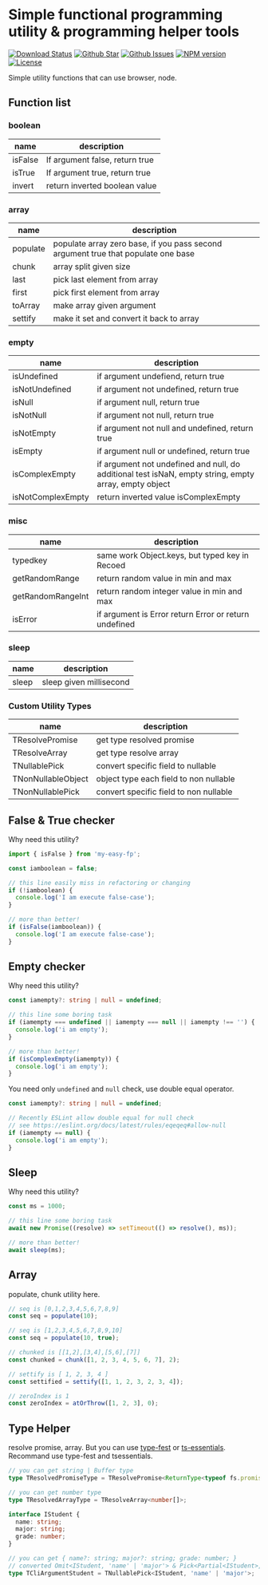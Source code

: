 # Simple functional programming utility & programming helper tools

[![Download Status](https://img.shields.io/npm/dw/my-easy-fp.svg)](https://npmcharts.com/compare/my-easy-fp?minimal=true) [![Github Star](https://img.shields.io/github/stars/imjuni/my-easy-fp.svg?style=popout)](https://github.com/imjuni/my-easy-fp) [![Github Issues](https://img.shields.io/github/issues-raw/imjuni/my-easy-fp.svg)](https://github.com/imjuni/my-easy-fp/issues) [![NPM version](https://img.shields.io/npm/v/my-easy-fp.svg)](https://www.npmjs.com/package/my-easy-fp) [![License](https://img.shields.io/npm/l/my-easy-fp.svg)](https://github.com/imjuni/my-easy-fp/blob/master/LICENSE)

Simple utility functions that can use browser, node.

## Function list

### boolean

| name    | description                    |
| ------- | ------------------------------ |
| isFalse | If argument false, return true |
| isTrue  | If argument true, return true  |
| invert  | return inverted boolean value  |

### array

| name     | description                                                                       |
| -------- | --------------------------------------------------------------------------------- |
| populate | populate array zero base, if you pass second argument true that populate one base |
| chunk    | array split given size                                                            |
| last     | pick last element from array                                                      |
| first    | pick first element from array                                                     |
| toArray  | make array given argument                                                         |
| settify  | make it set and convert it back to array                                          |

### empty

| name              | description                                                                                           |
| ----------------- | ----------------------------------------------------------------------------------------------------- |
| isUndefined       | if argument undefiend, return true                                                                    |
| isNotUndefined    | if argument not undefined, return true                                                                |
| isNull            | if argument null, return true                                                                         |
| isNotNull         | if argument not null, return true                                                                     |
| isNotEmpty        | if argument not null and undefined, return true                                                       |
| isEmpty           | if argument null or undefined, return true                                                            |
| isComplexEmpty    | if argument not undefined and null, do additional test isNaN, empty string, empty array, empty object |
| isNotComplexEmpty | return inverted value isComplexEmpty                                                                  |

### misc

| name              | description                                           |
| ----------------- | ----------------------------------------------------- |
| typedkey          | same work Object.keys, but typed key in Recoed        |
| getRandomRange    | return random value in min and max                    |
| getRandomRangeInt | return random integer value in min and max            |
| isError           | if argument is Error return Error or return undefined |

### sleep

| name  | description             |
| ----- | ----------------------- |
| sleep | sleep given millisecond |

### Custom Utility Types

| name               | description                            |
| ------------------ | -------------------------------------- |
| TResolvePromise    | get type resolved promise              |
| TResolveArray      | get type resolve array                 |
| TNullablePick      | convert specific field to nullable     |
| TNonNullableObject | object type each field to non nullable |
| TNonNullablePick   | convert specific field to non nullable |

## False & True checker

Why need this utility?

```ts
import { isFalse } from 'my-easy-fp';

const iamboolean = false;

// this line easily miss in refactoring or changing
if (!iamboolean) {
  console.log('I am execute false-case');
}

// more than better!
if (isFalse(iamboolean)) {
  console.log('I am execute false-case');
}
```

## Empty checker

Why need this utility?

```ts
const iamempty?: string | null = undefined;

// this line some boring task
if (iamempty === undefined || iamempty === null || iamempty !== '') {
  console.log('i am empty');
}

// more than better!
if (isComplexEmpty(iamempty)) {
  console.log('i am empty');
}
```

You need only `undefined` and `null` check, use double equal operator.

```ts
const iamempty?: string | null = undefined;

// Recently ESLint allow double equal for null check
// see https://eslint.org/docs/latest/rules/eqeqeq#allow-null
if (iamempty == null) {
  console.log('i am empty');
}
```

## Sleep

Why need this utility?

```ts
const ms = 1000;

// this line some boring task
await new Promise((resolve) => setTimeout(() => resolve(), ms));

// more than better!
await sleep(ms);
```

## Array

populate, chunk utility here.

```ts
// seq is [0,1,2,3,4,5,6,7,8,9]
const seq = populate(10);

// seq is [1,2,3,4,5,6,7,8,9,10]
const seq = populate(10, true);

// chunked is [[1,2],[3,4],[5,6],[7]]
const chunked = chunk([1, 2, 3, 4, 5, 6, 7], 2);

// settify is [ 1, 2, 3, 4 ]
const settified = settify([1, 1, 2, 3, 2, 3, 4]);

// zeroIndex is 1
const zeroIndex = atOrThrow([1, 2, 3], 0);
```

## Type Helper

resolve promise, array. But you can use [type-fest](https://github.com/sindresorhus/type-fest) or [ts-essentials](https://github.com/ts-essentials/ts-essentials). Recommand use type-fest and tsessentials.

```ts
// you can get string | Buffer type
type TResolvedPromiseType = TResolvePromise<ReturnType<typeof fs.promises.readFile>>;

// you can get number type
type TResolvedArrayType = TResolveArray<number[]>;

interface IStudent {
  name: string;
  major: string;
  grade: number;
}

// you can get { name?: string; major?: string; grade: number; }
// converted Omit<IStudent, 'name' | 'major'> & Pick<Partial<IStudent>, 'name' | 'major'>
type TCliArgumentStudent = TNullablePick<IStudent, 'name' | 'major'>;
```
